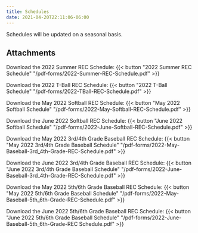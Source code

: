 ```yaml
---
title: Schedules
date: 2021-04-20T22:11:06-06:00
---
```


Schedules will be updated on a seasonal basis.

## Attachments

  Download the 2022 Summer REC Schedule:  {{< button "2022 Summer REC Schedule" "/pdf-forms/2022-Summer-REC-Schedule.pdf" >}}

  Download the 2022 T-Ball REC Schedule:  {{< button "2022 T-Ball Schedule" "/pdf-forms/2022-TBall-REC-Schedule.pdf" >}}

  Download the May 2022 Softball REC Schedule:  {{< button "May 2022 Softball Schedule" "/pdf-forms/2022-May-Softball-REC-Schedule.pdf" >}}

  Download the June 2022 Softball REC Schedule:  {{< button "June 2022 Softball Schedule" "/pdf-forms/2022-June-Softball-REC-Schedule.pdf" >}}

  Download the May 2022 3rd/4th Grade Baseball REC Schedule:  {{< button "May 2022 3rd/4th Grade Baseball Schedule" "/pdf-forms/2022-May-Baseball-3rd_4th-Grade-REC-Schedule.pdf" >}}

  Download the June 2022 3rd/4th Grade Baseball REC Schedule:  {{< button "June 2022 3rd/4th Grade Baseball Schedule" "/pdf-forms/2022-June-Baseball-3rd_4th-Grade-REC-Schedule.pdf" >}}

  Download the May 2022 5th/6th Grade Baseball REC Schedule:  {{< button "May 2022 5th/6th Grade Baseball Schedule" "/pdf-forms/2022-May-Baseball-5th_6th-Grade-REC-Schedule.pdf" >}}

  Download the June 2022 5th/6th Grade Baseball REC Schedule:  {{< button "June 2022 5th/6th Grade Baseball Schedule" "/pdf-forms/2022-June-Baseball-5th_6th-Grade-REC Schedule.pdf" >}}
